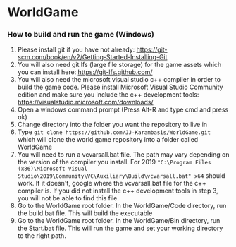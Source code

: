 # WorldGame

### How to build and run the game (Windows)
1. Please install git if you have not already: https://git-scm.com/book/en/v2/Getting-Started-Installing-Git
2. You will also need git lfs (large file storage) for the game assets which you can install here: https://git-lfs.github.com/
3. You will also need the microsoft visual studio c++ compiler in order to build the game code. Please install Microsoft Visual Studio Community edition and make sure you include  the c++ development tools: https://visualstudio.microsoft.com/downloads/
4. Open a windows command prompt (Press Alt-R and type cmd and press ok)
5. Change directory into the folder you want the repository to live in
6. Type `git clone https://github.com/JJ-Karambasis/WorldGame.git` which will clone the world game repository into a folder called WorldGame
7. You will need to run a vcvarsall.bat file. The path may vary depending on the version of the compiler you install. For 2019 `"C:\Program Files (x86)\Microsoft Visual Studio\2019\Community\VC\Auxiliary\Build\vcvarsall.bat" x64` should work. If it doesn't, google where the vcvarsall.bat file for the c++ compiler is. If you did not install the c++ development tools in step 3, you will not be able to find this file.
8. Go to the WorldGame root folder. In the WorldGame/Code directory, run the build.bat file. This will build the executable
9. Go to the WorldGame root folder. In the WorldGame/Bin directory, run the Start.bat file. This will run the game and set your working directory to the right path.
